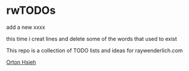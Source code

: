 # rwTODOs

add a new xxxx

this time i creat lines and delete some of the words that used to exist

This repo is a collection of TODO lists and ideas for raywenderlich.com

[Orton Hsieh](www.google.com)

